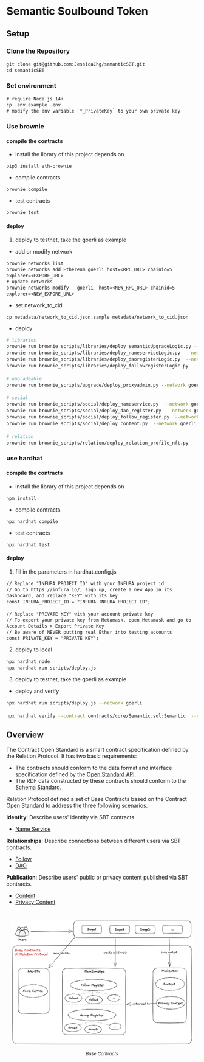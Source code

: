 # Semantic Soulbound Token

## Setup

### Clone the Repository
```
git clone git@github.com:JessicaChg/semanticSBT.git
cd semanticSBT
```

### Set environment


```shell
# require Node.js 14+
cp .env.example .env
# modify the env variable `*_PrivateKey` to your own private key

```

### Use brownie

#### compile the contracts 

- install the library of this project depends on
```
pip3 install eth-brownie
```
- compile contracts
```
brownie compile
```
- test contracts
```
brownie test
```

#### deploy 

1. deploy to testnet, take the goerli as example

+ add or modify network
```shell
brownie networks list
brownie networks add Ethereum goerli host=<RPC_URL> chainid=5 explorer=<EXPORE_URL>
# update networks
brownie networks modify   goerli  host=<NEW_RPC_URL> chainid=5 explorer=<NEW_EXPORE_URL>
```

+ set network_to_cid
```shell
cp metadata/network_to_cid.json.sample metadata/network_to_cid.json
```

+ deploy
```sh
# libraries
brownie run brownie_scripts/libraries/deploy_semanticUpgradeLogic.py --network goerli
brownie run brownie_scripts/libraries/deploy_nameserviceLogic.py  --network goerli 
brownie run brownie_scripts/libraries/deploy_daoregisterLogic.py  --network goerli 
brownie run brownie_scripts/libraries/deploy_followregisterLogic.py  --network goerli 

# upgradeable
brownie run brownie_scripts/upgrade/deploy_proxyadmin.py --network goerli

# social
brownie run brownie_scripts/social/deploy_nameservice.py  --network goerli 
brownie run brownie_scripts/social/deploy_dao_register.py  --network goerli 
brownie run brownie_scripts/social/deploy_follow_register.py  --network goerli 
brownie run brownie_scripts/social/deploy_content.py  --network goerli 

# relation
brownie run brownie_scripts/relation/deploy_relation_profile_nft.py  --network goerli 
```



### use hardhat

#### compile the contracts
- install the library of this project depends on
```
npm install
```
- compile contracts
```
npx hardhat compile
```
- test contracts
```
npx hardhat test
```

#### deploy

1. fill in the parameters in  hardhat.config.js
```
// Replace "INFURA PROJECT ID" with your INFURA project id
// Go to https://infura.io/, sign up, create a new App in its dashboard, and replace "KEY" with its key
const INFURA_PROJECT_ID = "INFURA INFURA PROJECT ID";

// Replace "PRIVATE KEY" with your account private key
// To export your private key from Metamask, open Metamask and go to Account Details > Export Private Key
// Be aware of NEVER putting real Ether into testing accounts
const PRIVATE_KEY = "PRIVATE KEY";
```

2. deploy to local
```sh
npx hardhat node
npx hardhat run scripts/deploy.js

```

3. deploy to testnet, take the goerli as example

+ deploy and verify
```sh
npx hardhat run scripts/deploy.js --network goerli

npx hardhat verify --contract contracts/core/Semantic.sol:Semantic  --network goerli <DEPLOYED_CONTRACT_ADDRESS>
```


## Overview

The Contract Open Standard is a smart contract specification defined by the Relation Protocol. It has two basic requirements:

* The contracts should conform to the data format and interface specification defined by the [Open Standard API](https://docs.relationlabs.ai/protocol/open-standard-api/introduction).
* The RDF data constructed by these contracts should conform to the [Schema Standard](https://docs.relationlabs.ai/protocol/schema-standard/overview).

Relation Protocol defined a set of Base Contracts based on the Contract Open Standard to address the three following scenarios.

**Identity**: Describe users' identity via SBT contracts.

* [Name Service](./contracts/template/NameService.sol)

**Relationships**: Describe connections between different users via SBT contracts.

* [Follow](./contracts/template/Follow.sol)
* [DAO](./contracts/template/Dao.sol)

**Publication**: Describe users' public or privacy content published via SBT contracts.

* [Content](./contracts/template/Content.sol)
* [Privacy Content](./contracts/template/PrivacyContent.sol)


<figure style="float: right; text-align: center;font-style: italic;font-size: smaller;text-indent: 0;margin: 0.5em;padding: 0.5em;">
  <p><img src="./doc/image/social-contracts.png"
    alt="Base Contracts">
  <figcaption>Base Contracts</figcaption>
</figure>

